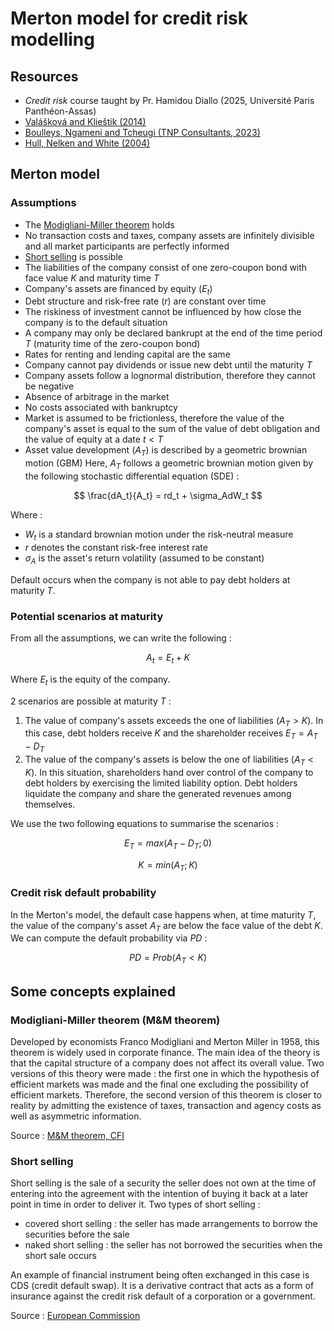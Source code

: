 # Merton model for credit risk modelling

## Resources
- _Credit risk_ course taught by Pr. Hamidou Diallo (2025, Université Paris Panthéon-Assas)
- [Valášková and Klieštik (2014)](https://d1wqtxts1xzle7.cloudfront.net/66847837/Assessing_Credit_Risk_by_Merton_Model20210503-19049-mvqdbk.pdf?1738413134=&response-content-disposition=inline%3B+filename%3DAssessing_Credit_Risk_by_Merton_Model.pdf&Expires=1746128251&Signature=LuQSzqca-sxtI0q1E1geElLG-nn0zPOhM9KBdaNua8Sg-TEFPkIJXAkc9A~62D-c3XPX2VQfRcSVc37vrZgGJZCC-X-uujEGnM9V6BzoUlr3GVaeitI8k6U7M8dpE4YF8WSD7AaWt0kjnh3cyetf8JQsGjDZ~YSYYIkZ2qT5Te-1j46r8zlTqcv2kVOZwXGHJovlM6akcOM7Ah820BG3BKbDTPUTjWJpORUNiZXcIT4HdfsOCq6iPCAdwHCWbwXGrmTvGqmZDugWVS4gbDIw~xvkyWLH1SgRkb8tKOUU05MpZpgAXLcTQ6s0-PKPZ0cTwFpQy~BY-S3iCS6szcQlZw__&Key-Pair-Id=APKAJLOHF5GGSLRBV4ZA)
- [Boulleys, Ngameni and Tcheugi (TNP Consultants, 2023)](https://www.tnpconsultants.com/wp-content/uploads/2023/06/Merton-Model-in-Credit-Risk-Modelling-version-2023.pdf)
- [Hull, Nelken and White (2004)](https://www.researchgate.net/profile/John-Hull-6/publication/228294160_Merton's_Model_Credit_Risk_and_Volatility_Skews/links/00b7d5335d8db065b1000000/Mertons-Model-Credit-Risk-and-Volatility-Skews.pdf?origin=journalDetail&_tp=eyJwYWdlIjoiam91cm5hbERldGFpbCJ9)

## Merton model

### Assumptions
- The [Modigliani-Miller theorem](#modigliani-miller-theorem-mm-theorem) holds
- No transaction costs and taxes, company assets are infinitely divisible and all market participants are perfectly informed
- [Short selling](#short-selling) is possible
- The liabilities of the company consist of one zero-coupon bond with face value $K$ and maturity time $T$
- Company's assets are financed by equity ($E_t$)
- Debt structure and risk-free rate ($r$) are constant over time
- The riskiness of investment cannot be influenced by how close the company is to the default situation
- A company may only be declared bankrupt at the end of the time period $T$ (maturity time of the zero-coupon bond)
- Rates for renting and lending capital are the same
- Company cannot pay dividends or issue new debt until the maturity $T$
- Company assets follow a lognormal distribution, therefore they cannot be negative
- Absence of arbitrage in the market
- No costs associated with bankruptcy
- Market is assumed to be frictionless, therefore the value of the company's asset is equal to the sum of the value of debt obligation and the value of equity at a date $t < T$
- Asset value development ($A_T$) is described by a geometric brownian motion (GBM)
Here, $A_T$ follows a geometric brownian motion given by the following stochastic differential equation (SDE) :

$$ 
\frac{dA_t}{A_t} = rd_t + \sigma_AdW_t
$$

Where :
- $W_t$ is a standard brownian motion under the risk-neutral measure
- $r$ denotes the constant risk-free interest rate
- $\sigma_A$ is the asset's return volatility (assumed to be constant)

Default occurs when the company is not able to pay debt holders at maturity $T$.

### Potential scenarios at maturity
From all the assumptions, we can write the following : 

$$
A_t = E_t + K
$$

Where $E_t$ is the equity of the company. 

2 scenarios are possible at maturity $T$ : 
1. The value of company's assets exceeds the one of liabilities ($A_T > K$). In this case, debt holders receive $K$ and the shareholder receives $E_T = A_T - D_T$
2. The value of the company's assets is below the one of liabilities ($A_T < K$). In this situation, shareholders hand over control of the company to debt holders by exercising the limited liability option. Debt holders liquidate the company and share the generated revenues among themselves. 

We use the two following equations to summarise the scenarios : 

$$
E_T = max(A_T - D_T ;0)
$$

$$
K = min(A_T; K)
$$

### Credit risk default probability
In the Merton's model, the default case happens when, at time maturity $T$, the value of the company's asset $A_T$ are below the face value of the debt $K$. We can compute the default probability via $PD$ : 

$$ 
PD = Prob(A_T < K)
$$

## Some concepts explained

### Modigliani-Miller theorem (M&M theorem)
Developed by economists Franco Modigliani and Merton Miller in 1958, this theorem is widely used in corporate finance. The main idea of the theory is that the capital structure of a company does not affect its overall value. Two versions of this theory were made : the first one in which the hypothesis of efficient markets was made and the final one excluding the possibility of efficient markets. Therefore, the second version of this theorem is closer to reality by admitting the existence of taxes, transaction and agency costs as well as asymmetric information.  

Source : [M&M theorem, CFI](https://corporatefinanceinstitute.com/resources/valuation/mm-theorem/)

### Short selling
Short selling is the sale of a security the seller does not own at the time of entering into the agreement with the intention of buying it back at a later point in time in order to deliver it. 
Two types of short selling : 
- covered short selling : the seller has made arrangements to borrow the securities before the sale
- naked short selling : the seller has not borrowed the securities when the short sale occurs

An example of financial instrument being often exchanged in this case is CDS (credit default swap). It is a derivative contract that acts as a form of insurance against the credit risk default of a corporation or a government. 

Source : [European Commission](https://finance.ec.europa.eu/capital-markets-union-and-financial-markets/financial-markets/securities-markets/short-selling_en#:~:text=on%20short%20selling-,Definition,in%20order%20to%20deliver%20it.)

